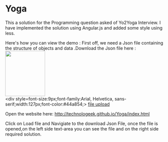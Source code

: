 # Yoga
This  a solution for the Programming question asked of Yo2Yoga Interview.
I have implemented the solution using Angular.js  and added some style using less.

Here's how you can view the demo :
First off, we need a Json file containing the structure of objects and data .Download the Json file here :
<a href=http://www.filedropper.com/yo2><img src=http://www.filedropper.com/download_button.png width=127 height=145 border=0/></a><br /><div style=font-size:9px;font-family:Arial, Helvetica, sans-serif;width:127px;font-color:#44a854;> <a href=http://www.filedropper.com >file upload</a></div>

Open the website here:
http://technologeek.github.io/Yoga/index.html

Click on Load file and Navigiate to the download Json File, once the file is opened,on the left side text-area you can see the file and on the right side required solution.


